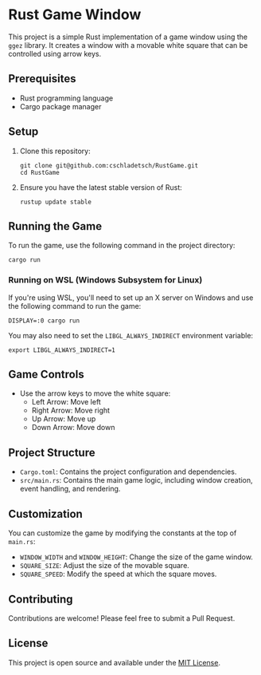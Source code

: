 # Rust Game Window

This project is a simple Rust implementation of a game window using the `ggez` library. It creates a window with a movable white square that can be controlled using arrow keys.

## Prerequisites

- Rust programming language
- Cargo package manager

## Setup

1. Clone this repository:
   ```
   git clone git@github.com:cschladetsch/RustGame.git
   cd RustGame
   ```

2. Ensure you have the latest stable version of Rust:
   ```
   rustup update stable
   ```

## Running the Game

To run the game, use the following command in the project directory:

```
cargo run
```

### Running on WSL (Windows Subsystem for Linux)

If you're using WSL, you'll need to set up an X server on Windows and use the following command to run the game:

```
DISPLAY=:0 cargo run
```

You may also need to set the `LIBGL_ALWAYS_INDIRECT` environment variable:

```
export LIBGL_ALWAYS_INDIRECT=1
```

## Game Controls

- Use the arrow keys to move the white square:
  - Left Arrow: Move left
  - Right Arrow: Move right
  - Up Arrow: Move up
  - Down Arrow: Move down

## Project Structure

- `Cargo.toml`: Contains the project configuration and dependencies.
- `src/main.rs`: Contains the main game logic, including window creation, event handling, and rendering.

## Customization

You can customize the game by modifying the constants at the top of `main.rs`:

- `WINDOW_WIDTH` and `WINDOW_HEIGHT`: Change the size of the game window.
- `SQUARE_SIZE`: Adjust the size of the movable square.
- `SQUARE_SPEED`: Modify the speed at which the square moves.

## Contributing

Contributions are welcome! Please feel free to submit a Pull Request.

## License

This project is open source and available under the [MIT License](LICENSE).
